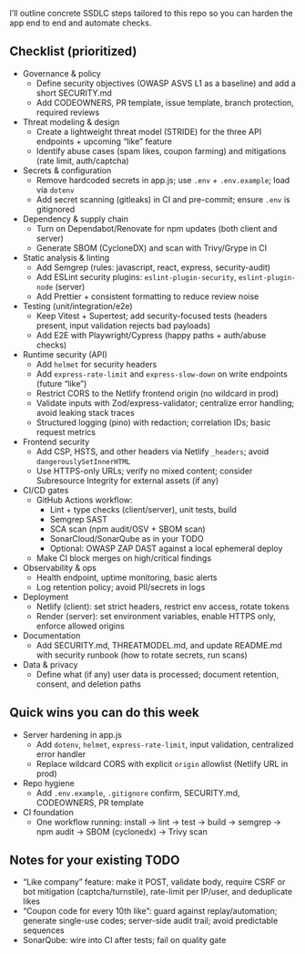 I’ll outline concrete SSDLC steps tailored to this repo so you can harden the app end to end and automate checks.

## Checklist (prioritized)

- Governance & policy
  - Define security objectives (OWASP ASVS L1 as a baseline) and add a short SECURITY.md
  - Add CODEOWNERS, PR template, issue template, branch protection, required reviews
- Threat modeling & design
  - Create a lightweight threat model (STRIDE) for the three API endpoints + upcoming “like” feature
  - Identify abuse cases (spam likes, coupon farming) and mitigations (rate limit, auth/captcha)
- Secrets & configuration
  - Remove hardcoded secrets in app.js; use `.env` + `.env.example`; load via `dotenv`
  - Add secret scanning (gitleaks) in CI and pre-commit; ensure `.env` is gitignored
- Dependency & supply chain
  - Turn on Dependabot/Renovate for npm updates (both client and server)
  - Generate SBOM (CycloneDX) and scan with Trivy/Grype in CI
- Static analysis & linting
  - Add Semgrep (rules: javascript, react, express, security-audit)
  - Add ESLint security plugins: `eslint-plugin-security`, `eslint-plugin-node` (server)
  - Add Prettier + consistent formatting to reduce review noise
- Testing (unit/integration/e2e)
  - Keep Vitest + Supertest; add security-focused tests (headers present, input validation rejects bad payloads)
  - Add E2E with Playwright/Cypress (happy paths + auth/abuse checks)
- Runtime security (API)
  - Add `helmet` for security headers
  - Add `express-rate-limit` and `express-slow-down` on write endpoints (future “like”)
  - Restrict CORS to the Netlify frontend origin (no wildcard in prod)
  - Validate inputs with Zod/express-validator; centralize error handling; avoid leaking stack traces
  - Structured logging (pino) with redaction; correlation IDs; basic request metrics
- Frontend security
  - Add CSP, HSTS, and other headers via Netlify `_headers`; avoid `dangerouslySetInnerHTML`
  - Use HTTPS-only URLs; verify no mixed content; consider Subresource Integrity for external assets (if any)
- CI/CD gates
  - GitHub Actions workflow:
    - Lint + type checks (client/server), unit tests, build
    - Semgrep SAST
    - SCA scan (npm audit/OSV + SBOM scan)
    - SonarCloud/SonarQube as in your TODO
    - Optional: OWASP ZAP DAST against a local ephemeral deploy
  - Make CI block merges on high/critical findings
- Observability & ops
  - Health endpoint, uptime monitoring, basic alerts
  - Log retention policy; avoid PII/secrets in logs
- Deployment
  - Netlify (client): set strict headers, restrict env access, rotate tokens
  - Render (server): set environment variables, enable HTTPS only, enforce allowed origins
- Documentation
  - Add SECURITY.md, THREATMODEL.md, and update README.md with security runbook (how to rotate secrets, run scans)
- Data & privacy
  - Define what (if any) user data is processed; document retention, consent, and deletion paths

## Quick wins you can do this week

- Server hardening in app.js
  - Add `dotenv`, `helmet`, `express-rate-limit`, input validation, centralized error handler
  - Replace wildcard CORS with explicit `origin` allowlist (Netlify URL in prod)
- Repo hygiene
  - Add `.env.example`, `.gitignore` confirm, SECURITY.md, CODEOWNERS, PR template
- CI foundation
  - One workflow running: install → lint → test → build → semgrep → npm audit → SBOM (cyclonedx) → Trivy scan

## Notes for your existing TODO

- “Like company” feature: make it POST, validate body, require CSRF or bot mitigation (captcha/turnstile), rate-limit per IP/user, and deduplicate likes
- “Coupon code for every 10th like”: guard against replay/automation; generate single-use codes; server-side audit trail; avoid predictable sequences
- SonarQube: wire into CI after tests; fail on quality gate
